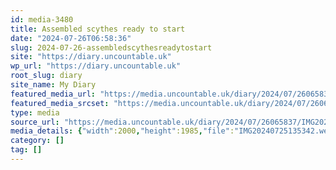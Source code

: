 ```yaml
---
id: media-3480
title: Assembled scythes ready to start
date: "2024-07-26T06:58:36"
slug: 2024-07-26-assembledscythesreadytostart
site: "https://diary.uncountable.uk"
wp_url: "https://diary.uncountable.uk"
root_slug: diary
site_name: My Diary
featured_media_url: "https://media.uncountable.uk/diary/2024/07/26065837/IMG20240725135342.webp"
featured_media_srcset: "https://media.uncountable.uk/diary/2024/07/26065837/IMG20240725135342-300x298.webp 300w, https://media.uncountable.uk/diary/2024/07/26065837/IMG20240725135342-1024x1016.webp 1024w, https://media.uncountable.uk/diary/2024/07/26065837/IMG20240725135342-150x150.webp 150w, https://media.uncountable.uk/diary/2024/07/26065837/IMG20240725135342-640x635.webp 640w, https://media.uncountable.uk/diary/2024/07/26065837/IMG20240725135342.webp 2000w"
type: media
source_url: "https://media.uncountable.uk/diary/2024/07/26065837/IMG20240725135342.webp"
media_details: {"width":2000,"height":1985,"file":"IMG20240725135342.webp","filesize":227902,"sizes":{"medium":{"file":"IMG20240725135342-300x298.webp","width":300,"height":298,"filesize":34172,"mime_type":"image/webp","source_url":"https://media.uncountable.uk/diary/2024/07/26065837/IMG20240725135342-300x298.webp"},"large":{"file":"IMG20240725135342-1024x1016.webp","width":1024,"height":1016,"filesize":354240,"mime_type":"image/webp","source_url":"https://media.uncountable.uk/diary/2024/07/26065837/IMG20240725135342-1024x1016.webp"},"thumbnail":{"file":"IMG20240725135342-150x150.webp","width":150,"height":150,"filesize":8608,"mime_type":"image/webp","source_url":"https://media.uncountable.uk/diary/2024/07/26065837/IMG20240725135342-150x150.webp"},"mobwidth":{"file":"IMG20240725135342-640x635.webp","width":640,"height":635,"filesize":153140,"mime_type":"image/webp","source_url":"https://media.uncountable.uk/diary/2024/07/26065837/IMG20240725135342-640x635.webp"},"full":{"file":"IMG20240725135342.webp","width":2000,"height":1985,"mime_type":"image/webp","source_url":"https://media.uncountable.uk/diary/2024/07/26065837/IMG20240725135342.webp"}},"image_meta":{"aperture":"0","credit":"","camera":"","caption":"","created_timestamp":"0","copyright":"","focal_length":"0","iso":"0","shutter_speed":"0","title":"","orientation":"0","keywords":[]}}
category: []
tag: []
---
```



